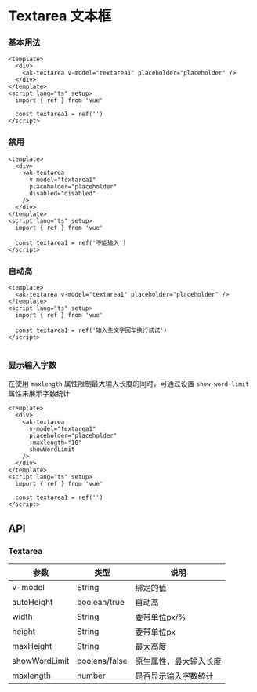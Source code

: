<!-- Created by 337547038 on 2021/6/16 0016. -->

# Textarea 文本框

### 基本用法

```vue demo
<template>
  <div>
    <ak-textarea v-model="textarea1" placeholder="placeholder" />
  </div>
</template>
<script lang="ts" setup>
  import { ref } from 'vue'

  const textarea1 = ref('')
</script>

```

### 禁用

```vue demo
<template>
  <div>
    <ak-textarea
      v-model="textarea1"
      placeholder="placeholder"
      disabled="disabled"
    />
  </div>
</template>
<script lang="ts" setup>
  import { ref } from 'vue'

  const textarea1 = ref('不能输入')
</script>

```

### 自动高

```vue demo
<template>
  <ak-textarea v-model="textarea1" placeholder="placeholder" />
</template>
<script lang="ts" setup>
  import { ref } from 'vue'

  const textarea1 = ref('输入些文字回车换行试试')
</script>


```

### 显示输入字数
在使用 `maxlength` 属性限制最大输入长度的同时，可通过设置 `show-word-limit` 属性来展示字数统计
```vue demo
<template>
  <div>
    <ak-textarea
      v-model="textarea1"
      placeholder="placeholder"
      :maxlength="10"
      showWordLimit
    />
  </div>
</template>
<script lang="ts" setup>
  import { ref } from 'vue'

  const textarea1 = ref('')
</script>

```

## API

### Textarea

| 参数            | 类型            |说明|
|---------------|---------------|-------------|
| v-model       | String        | 绑定的值        |
| autoHeight    | boolean/true  | 自动高         |
| width         | String        | 要带单位px/%    |
| height        | String        | 要带单位px      |
| maxHeight     | String        | 最大高度        |
| showWordLimit | boolena/false | 原生属性，最大输入长度 |
| maxlength     | number        | 是否显示输入字数统计  |
